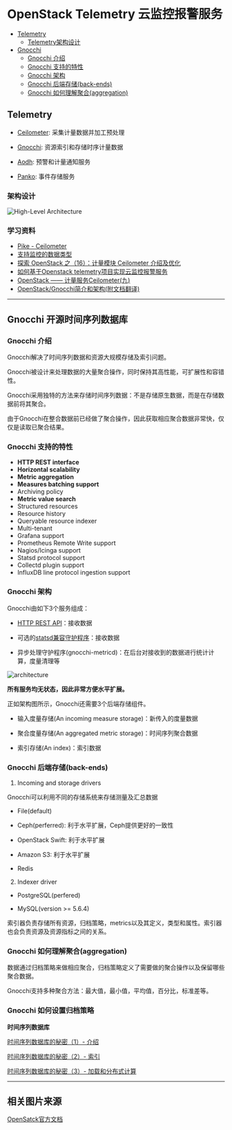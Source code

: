 # OpenStack Telemetry 云监控报警服务

* [Telemetry](#telemetry)
    * [Telemetry架构设计](#架构设计)
* [Gnocchi](#gnocchi-开源时间序列数据库)
    * [Gnocchi 介绍](#gnocchi-介绍)
    * [Gnocchi 支持的特性](#gnocchi-支持的特性)
    * [Gnocchi 架构](#gnocchi-架构)
    * [Gnocchi 后端存储(back-ends)](#gnocchi-后端存储back-ends)
    * [Gnocchi 如何理解聚合(aggregation)](#gnocchi-如何理解聚合aggregation)

## Telemetry

- [Ceilometer](https://docs.openstack.org/ceilometer/pike/index.html): 采集计量数据并加工预处理

- [Gnocchi](https://gnocchi.xyz/index.html): 资源索引和存储时序计量数据

- [Aodh](https://docs.openstack.org/aodh/latest/): 预警和计量通知服务

- [Panko](https://docs.openstack.org/panko/latest/): 事件存储服务

### 架构设计

![High-Level Architecture](https://docs.openstack.org/ceilometer/pike/_images/ceilo-arch.png)

### 学习资料

* [Pike - Ceilometer](https://docs.openstack.org/ceilometer/pike/index.html)
* [支持监控的数据类型](https://docs.openstack.org/ceilometer/pike/admin/index.html#data-types)
* [探索 OpenStack 之（16）：计量模块 Ceilometer 介绍及优化](http://www.cnblogs.com/sammyliu/p/4383289.html)
* [如何基于Openstack telemetry项目实现云监控报警服务](http://www.infoq.com/cn/articles/how-to-implement-cloud-monitoring-alarm-service)
* [OpenStack —— 计量服务Ceilometer(九)](http://blog.51cto.com/wzlinux/1964612)
* [OpenStack/Gnocchi简介和架构(附文档翻译)](http://blog.sina.com.cn/s/blog_6de3aa8a0102wk0y.html)

--------------------------------------------------------------------------------

## Gnocchi 开源时间序列数据库

### Gnocchi 介绍

Gnocchi解决了时间序列数据和资源大规模存储及索引问题。

Gnocchi被设计来处理数据的大量聚合操作，同时保持其高性能，可扩展性和容错性。

Gnocchi采用独特的方法来存储时间序列数据：不是存储原生数据，而是在存储数据前将其聚合。

由于Gnocchi在整合数据前已经做了聚合操作，因此获取相应聚合数据非常快，仅仅是读取已聚合结果。

### Gnocchi 支持的特性

- **HTTP REST interface**
- **Horizontal scalability**
- **Metric aggregation**
- **Measures batching support**
- Archiving policy
- **Metric value search**
- Structured resources
- Resource history
- Queryable resource indexer
- Multi-tenant
- Grafana support
- Prometheus Remote Write support
- Nagios/Icinga support
- Statsd protocol support
- Collectd plugin support
- InfluxDB line protocol ingestion support

### Gnocchi 架构

Gnocchi由如下3个服务组成：

- [HTTP REST API](https://gnocchi.xyz/stable_4.2/rest.html)：接收数据

- 可选的[statsd兼容守护程序](https://gnocchi.xyz/stable_4.2/statsd.html)：接收数据

- 异步处理守护程序(gnocchi-metricd)：在后台对接收到的数据进行统计计算，度量清理等

![architecture](https://gnocchi.xyz/stable_4.2/_images/architecture.svg)

**所有服务均无状态，因此非常方便水平扩展。**

正如架构图所示，Gnocchi还需要3个后端存储组件。

- 输入度量存储(An incoming measure storage)：新传入的度量数据

- 聚合度量存储(An aggregated metric storage)：时间序列聚合数据

- 索引存储(An index)：索引数据

### Gnocchi 后端存储(back-ends)

1. Incoming and storage drivers

Gnocchi可以利用不同的存储系统来存储测量及汇总数据

- File(default)

- Ceph(perferred): 利于水平扩展，Ceph提供更好的一致性

- OpenStack Swift: 利于水平扩展

- Amazon S3: 利于水平扩展

- Redis

2. Indexer driver

- PostgreSQL(perfered)

- MySQL(version >= 5.6.4)

索引器负责存储所有资源，归档策略，metrics以及其定义，类型和属性。索引器也会负责资源及资源指标之间的关系。

### Gnocchi 如何理解聚合(aggregation)

数据通过归档策略来做相应聚合，归档策略定义了需要做的聚合操作以及保留哪些聚合数据。

Gnocchi支持多种聚合方法：最大值，最小值，平均值，百分比，标准差等。

### Gnocchi 如何设置归档策略


**时间序列数据库**

[时间序列数据库的秘密（1）- 介绍](http://www.infoq.com/cn/articles/database-timestamp-01)

[时间序列数据库的秘密（2）- 索引](http://www.infoq.com/cn/articles/database-timestamp-02)

[时间序列数据库的秘密（3）- 加载和分布式计算](http://www.infoq.com/cn/articles/database-timestamp-03)

--------------------------------------------------------------------------------

## 相关图片来源

[OpenSatck官方文档](https://docs.openstack.org/)
